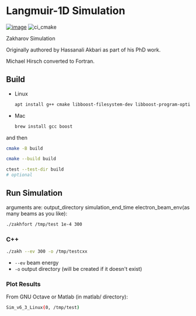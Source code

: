 # Langmuir-1D Simulation

[![image](https://zenodo.org/badge/DOI/10.5281/zenodo.168586.svg)](https://doi.org/10.5281/zenodo.168586)
![ci_cmake](https://github.com/space-physics/zakharov/workflows/ci/badge.svg)

Zakharov Simulation

Originally authored by Hassanali Akbari as part of his PhD work.

Michael Hirsch converted to Fortran.

## Build

* Linux

    ```sh
    apt install g++ cmake libboost-filesystem-dev libboost-program-options-dev
    ```
* Mac

    ```sh
    brew install gcc boost
    ```

and then

```sh
cmake -B build

cmake --build build

ctest --test-dir build
# optional
```

## Run Simulation

arguments are: output_directory simulation_end_time electron_beam_env(as many beams as you like):

```sh
./zakhfort /tmp/test 1e-4 300
```

### C++

```sh
./zakh --ev 300 -o /tmp/testcxx
```

* `--ev` beam energy
* `-o` output directory (will be created if it doesn't exist)

### Plot Results

From GNU Octave or Matlab (in matlab/ directory):

```sh
Sim_v6_3_Linux(0, /tmp/test)
```
